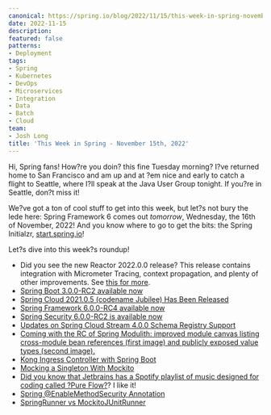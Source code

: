 ```yaml
---
canonical: https://spring.io/blog/2022/11/15/this-week-in-spring-november-15th-2022
date: 2022-11-15
description: 
featured: false
patterns:
- Deployment
tags:
- Spring
- Kubernetes
- DevOps
- Microservices
- Integration
- Data
- Batch
- Cloud
team:
- Josh Long
title: 'This Week in Spring - November 15th, 2022'
---
```


<div>
 <p>Hi, Spring fans! How?re you doin? this fine Tuesday morning? I?ve returned home to San Francisco and am up and at ?em nice and early to catch a flight to Seattle, where I?ll speak at the Java User Group tonight. If you?re in Seattle, don?t miss it!</p>
 <p>We?ve got a ton of cool stuff to get into this week, but let?s not bury the lede here: Spring Framework 6 comes out <em>tomorrow</em>, Wednesday, the 16th of November, 2022! And you know where to go to get the bits: the Spring Initialzr, <a href="https://start.spring.io">start.spring.io</a>!</p>
 <p>Let?s dive into this week?s roundup!</p>
 <ul>
  <li>Did you see the new Reactor 2022.0.0 release? This release contains integration with Micrometer Tracing, context propagation, and plenty of other improvements. See <a href="https://github.com/reactor/reactor/releases/tag/2022.0.0">this for more</a>.</li>
  <li><a href="https://spring.io/blog/2022/11/10/spring-boot-3-0-0-rc2-available-now">Spring Boot 3.0.0-RC2 available now</a></li>
  <li><a href="https://spring.io/blog/2022/11/08/spring-cloud-2021-0-5-codename-jubilee-has-been-released">Spring Cloud 2021.0.5 (codename Jubilee) Has Been Released</a></li>
  <li><a href="https://spring.io/blog/2022/11/09/spring-framework-6-0-0-rc4-available-now">Spring Framework 6.0.0-RC4 available now</a></li>
  <li><a href="https://spring.io/blog/2022/11/09/spring-security-6-0-0-rc2-is-available-now">Spring Security 6.0.0-RC2 is available now</a></li>
  <li><a href="https://spring.io/blog/2022/11/10/updates-on-spring-cloud-stream-4-0-0-schema-registry-support">Updates on Spring Cloud Stream 4.0.0 Schema Registry Support</a></li>
  <li><a href="https://chaos.social/@odrotbohm/109330616770047361">Coming with the RC of Spring Modulith: improved module canvas listing cross-module bean references (first image) and publicly exposed value types (second image).</a></li>
  <li><a href="https://feeds.feedblitz.com/~/719286658/0/baeldung~Kong-Ingress-Controller-with-Spring-Boot">Kong Ingress Controller with Spring Boot</a></li>
  <li><a href="https://feeds.feedblitz.com/~/718883586/0/baeldung~Mocking-a-Singleton-With-Mockito">Mocking a Singleton With Mockito</a></li>
  <li><a href="https://open.spotify.com/playlist/5hmeg2ngrrAFbz1Gu05PXi?si=Niq4ASpHTm-fh4_YDfzfow">Did you know that Jetbrains has a Spotify playlist of music designed for coding called ?Pure Flow?</a>? I like it!</li>
  <li><a href="https://feeds.feedblitz.com/~/719513458/0/baeldung~Spring-EnableMethodSecurity-Annotation">Spring @EnableMethodSecurity Annotation</a></li>
  <li><a href="https://feeds.feedblitz.com/~/719513462/0/baeldung~SpringRunner-vs-MockitoJUnitRunner">SpringRunner vs MockitoJUnitRunner</a></li>
 </ul>
</div>

